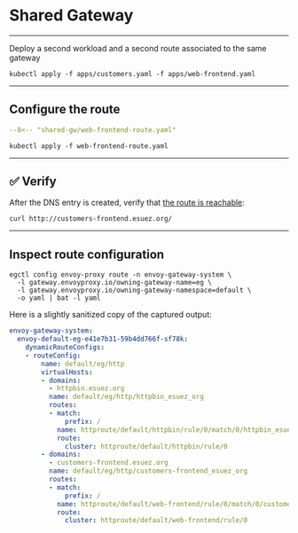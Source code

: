 # Shared Gateway

---

Deploy a second workload and a second route associated to the same gateway

```shell
kubectl apply -f apps/customers.yaml -f apps/web-frontend.yaml
```

---

## Configure the route

```yaml linenums="1"
--8<-- "shared-gw/web-frontend-route.yaml"
```

```shell
kubectl apply -f web-frontend-route.yaml
```

---

## :white_check_mark: Verify

After the DNS entry is created, verify that [the route is reachable](http://customers-frontend.esuez.org/):

```shell
curl http://customers-frontend.esuez.org/
```

---

## Inspect route configuration

```shell
egctl config envoy-proxy route -n envoy-gateway-system \
  -l gateway.envoyproxy.io/owning-gateway-name=eg \
  -l gateway.envoyproxy.io/owning-gateway-namespace=default \
  -o yaml | bat -l yaml
```

Here is a slightly sanitized copy of the captured output:

```yaml
envoy-gateway-system:
  envoy-default-eg-e41e7b31-59b4dd766f-sf78k:
    dynamicRouteConfigs:
    - routeConfig:
        name: default/eg/http
        virtualHosts:
        - domains:
          - httpbin.esuez.org
          name: default/eg/http/httpbin_esuez_org
          routes:
          - match:
              prefix: /
            name: httproute/default/httpbin/rule/0/match/0/httpbin_esuez_org
            route:
              cluster: httproute/default/httpbin/rule/0
        - domains:
          - customers-frontend.esuez.org
          name: default/eg/http/customers-frontend_esuez_org
          routes:
          - match:
              prefix: /
            name: httproute/default/web-frontend/rule/0/match/0/customers-frontend_esuez_org
            route:
              cluster: httproute/default/web-frontend/rule/0
```

